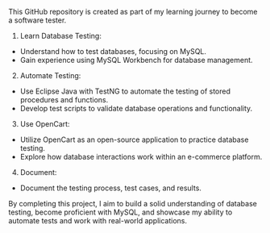 This GitHub repository is created as part of my learning journey to become a software tester.

1) Learn Database Testing:
- Understand how to test databases, focusing on MySQL.
- Gain experience using MySQL Workbench for database management.

2) Automate Testing:
- Use Eclipse Java with TestNG to automate the testing of stored procedures and functions.
- Develop test scripts to validate database operations and functionality.

3) Use OpenCart:
- Utilize OpenCart as an open-source application to practice database testing.
- Explore how database interactions work within an e-commerce platform.

4) Document:
- Document the testing process, test cases, and results.

By completing this project, I aim to build a solid understanding of database testing, become proficient with MySQL, and showcase my ability to automate tests and work with real-world applications.